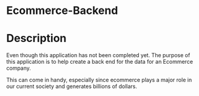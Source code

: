 # Ecommerce-Backend

# Description

Even though this application has not been completed yet. The purpose of this application is to help create a back end for the data for an Ecommerce company.

This can come in handy, especially since ecommerce plays a major role in our current society and generates billions of dollars.

